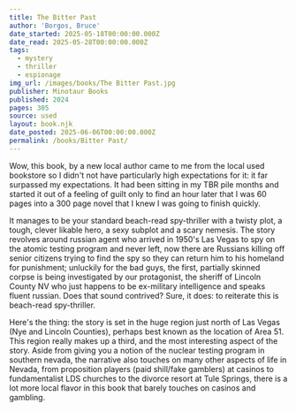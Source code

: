 ```yaml
---
title: The Bitter Past
author: 'Borgos, Bruce'
date_started: 2025-05-18T00:00:00.000Z
date_read: 2025-05-28T00:00:00.000Z
tags:
  - mystery
  - thriller
  - espionage
img_url: /images/books/The Bitter Past.jpg
publisher: Minotaur Books
published: 2024
pages: 305
source: used
layout: book.njk
date_posted: 2025-06-06T00:00:00.000Z
permalink: /books/Bitter Past/
---
```

Wow, this book, by a new local author came to me from the local used bookstore so I didn't not have particularly high expectations for it: it far surpassed my expectations. 
It had been sitting in  my TBR pile months and started it out of a feeling of guilt only to find an hour later that I was 60 pages into a 300 page novel that I knew I was going to finish quickly.

It manages to be your standard beach-read spy-thriller with a twisty plot, a tough, clever likable hero, a sexy subplot and a scary nemesis.  The story revolves around russian agent who arrived in 1950's Las Vegas to spy on the atomic testing program and never left, now there are Russians killing off senior citizens trying to find the spy so they can return him to his homeland for punishment; unluckily for the bad guys, the first, partially skinned corpse is being investigated by our protagonist, the sheriff of Lincoln County NV who just happens to be ex-military intelligence and speaks fluent russian.  Does that sound contrived?  Sure, it does: to reiterate this is beach-read spy-thriller.

Here's the thing: the story is set in the huge region just north of Las Vegas (Nye and Lincoln Counties), perhaps best known as the location of Area 51. This region really makes up a third, and the most interesting aspect of the story. Aside from giving you a notion of the nuclear testing program in southern nevada, the narrative also touches on many other aspects of life in Nevada, from proposition players (paid shill/fake gamblers) at casinos to fundamentalist LDS churches to the divorce resort at Tule Springs, there is a lot more local flavor in this book that barely touches on casinos and gambling. 

<!--The story is made much more fun because it manages to reveal several interesting aspects of rural Nevada life.  The county Its a beach read and the plot revolves around a deep cover russian agent who arrived in Las Vegas in the 1950s to spy on the atomic testing. Our protagonist, the sheriff of Lincoln County Nevada is a middle-aged guy with normal troubles: a bipolar adopted sister, no night vision, a father in early stages of Alzheimer's. But though his spy days are long over there are now Russians killing off senior citizens while trying to find the spy and return him to his homeland.  The writing is fast paced as you would expect from a beach book.  The hero is rugged, homespun yet sophisticated as a veteran intelligence operative.  The story touches on unique aspects of Las Vegas history are interesting but not, I assume widely known, such as the lingering, tragic cancers and birth-defects caused by fallout from the bomb tests, the existence in Nevada of "fundamentalist" Mormons who still practice polygamy.   I am a bit jaded to review this book, if i was reading it new to the genre of thrillers I am sure I would have loved this book, it checks off all the boxes   

Our protagonist, the sheriff of Lincoln County Nevada is a middle-aged guy with normal troubles: a bipolar adopted sister, no night vision, a father in early stages of Alzheimer's. But though his spy days are long over there are.-->
